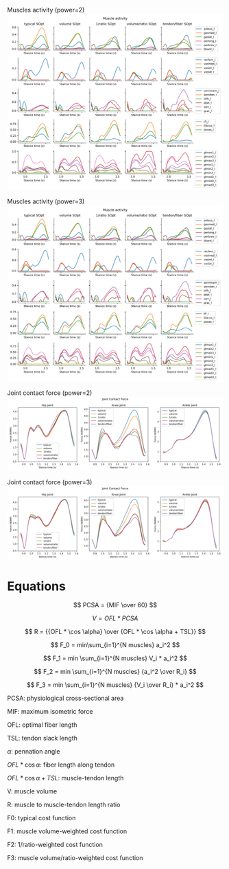 Muscles activity (power=2)
![sample](activity_p2.png)

Muscles activity (power=3)
![sample](activity_p3.png)

Joint contact force (power=2)
![sample](KJCF_p2.png)

Joint contact force (power=3)
![sample](KJCF_p3.png)

# Equations
$$ PCSA = {MIF \over 60} $$

$$ V = OFL * PCSA $$

$$ R = {{OFL * \cos \alpha} \over {OFL * \cos \alpha + TSL}} $$

$$ F_0 = min\sum_{i=1}^{N muscles} a_i^2 $$

$$ F_1 = min \sum_{i=1}^{N muscles} V_i * a_i^2 $$

$$ F_2 = min \sum_{i=1}^{N muscles} {a_i^2 \over R_i} $$

$$ F_3 = min \sum_{i=1}^{N muscles} {V_i \over R_i} * a_i^2 $$

PCSA: physiological cross-sectional area

MIF: maximum isometric force

OFL: optimal fiber length

TSL: tendon slack length

$`\alpha`$: pennation angle

$`OFL * \cos \alpha`$: fiber length along tendon

$`OFL * \cos \alpha + TSL`$: muscle-tendon length

V: muscle volume

R: muscle to muscle-tendon length ratio

F0: typical cost function

F1: muscle volume-weighted cost function

F2: 1/ratio-weighted cost function

F3: muscle volume/ratio-weighted cost function